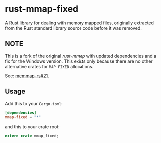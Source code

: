 rust-mmap-fixed
=========

A Rust library for dealing with memory mapped files, originally extracted from
the Rust standard library source code before it was removed.

## NOTE

This is a fork of the original *rust-mmap* with updated dependencies and a
fix for the Windows version. This exists only because there are no other
alternative crates for `MAP_FIXED` allocations.

See: [memmap-rs#21](https://github.com/danburkert/memmap-rs/issues/21).

## Usage

Add this to your `Cargo.toml`:

```toml
[dependencies]
mmap-fixed = "*"
```

and this to your crate root:

```rust
extern crate mmap_fixed;
```